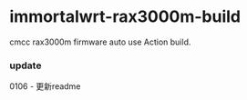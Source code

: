 # immortalwrt-rax3000m-build
cmcc rax3000m firmware auto use Action build.

### update

0106 - 更新readme

